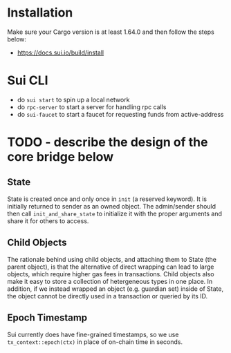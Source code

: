 # Installation
Make sure your Cargo version is at least 1.64.0 and then follow the steps below:
- https://docs.sui.io/build/install


# Sui CLI
- do `sui start` to spin up a local network
- do `rpc-server` to start a server for handling rpc calls
- do `sui-faucet` to start a faucet for requesting funds from active-address

# TODO - describe the design of the core bridge below

## State
State is created once and only once in `init` (a reserved keyword). It is initially returned to sender as an owned object. The admin/sender should then call `init_and_share_state` to initialize it with the proper arguments and share it for others to access.

## Child Objects
The rationale behind using child objects, and attaching them to State (the parent object), is that the alternative of direct wrapping can lead
to large objects, which require higher gas fees in transactions. Child objects also make it easy to store a collection of hetergeneous types in one place. In addition, if we instead wrapped an object (e.g. guardian set) inside of State, the object cannot be directly used in a transaction or queried by its ID.

## Epoch Timestamp
Sui currently does have fine-grained timestamps, so we use `tx_context::epoch(ctx)` in place of on-chain time in seconds.
